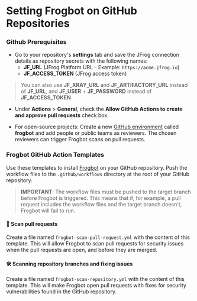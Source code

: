 # Setting Frogbot on GitHub Repositories

### Github Prerequisites

* Go to your repository's **settings** tab and save the JFrog connection details as repository secrets with the following names:
  * **JF\_URL** (JFrog Platform URL - Example: `https://acme.jfrog.io`)
  * **JF\_ACCESS\_TOKEN** (JFrog access token)

> You can also use **JF\_XRAY\_URL** and **JF\_ARTIFACTORY\_URL** instead of **JF\_URL**, and **JF\_USER** + **JF\_PASSWORD** instead of **JF\_ACCESS\_TOKEN**



* Under **Actions** > **General**, check the **Allow GitHub Actions to create and approve pull requests** check box.



* For open-source projects: Create a new [GitHub environment](https://docs.github.com/en/actions/deployment/targeting-different-environments/using-environments-for-deployment#creating-an-environment) called **frogbot** and add people or public teams as reviewers. The chosen reviewers can trigger Frogbot scans on pull requests.



### Frogbot GitHub Action Templates

Use these templates to install [Frogbot](https://github.com/jfrog/frogbot/blob/master/README.md#frogbot) on your GitHub repository. Push the workflow files to the `.github/workflows` directory at the root of your GitHub repository.

> **IMPORTANT**: The workflow files must be pushed to the target branch before Frogbot is triggered. This means that if, for example, a pull request includes the workflow files and the target branch doesn't, Frogbot will fail to run.

#### 🔎 Scan pull requests

Create a file named `frogbot-scan-pull-request.yml` with the content of this template. This will allow Frogbot to scan pull requests for security issues when the pull requests are open, and before they are merged.

#### 🛠️ Scanning repository branches and fixing issues

Create a file named `frogbot-scan-repository.yml` with the content of this template. This will make Frogbot open pull requests with fixes for security vulnerabilities found in the GitHub repository.
